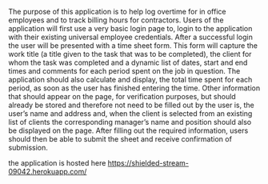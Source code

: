 The purpose of
this application is to help log overtime for in office employees and to track billing hours for
contractors.
Users of the application will first use a very basic login page to, login to the application
with their existing universal employee credentials. After a successful login the user will be
presented with a time sheet form. This form will capture the work title (a title given to the task
that was to be completed), the client for whom the task was completed and a dynamic list of
dates, start and end times and comments for each period spent on the job in question. The
application should also calculate and display, the total time spent for each period, as soon as the
user has finished entering the time.
Other information that should appear on the page, for verification purposes, but should
already be stored and therefore not need to be filled out by the user is, the user’s name and
address and, when the client is selected from an existing list of clients the corresponding
manager’s name and position should also be displayed on the page.
After filling out the required information, users should then be able to submit the sheet
and receive confirmation of submission.

the application is hosted here https://shielded-stream-09042.herokuapp.com/ 
